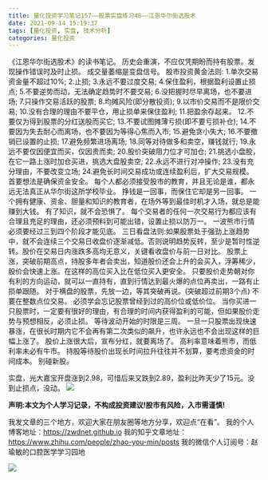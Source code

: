 ```yaml
---
title: 量化投资学习笔记157——股票实盘练习48——江恩华尔街选股术
date: 2021-09-14 15:19:37
tags: [量化投资, 实盘, 技术分析]
categories: 量化投资
---
```

《江恩华尔街选股术》的读书笔记。
历史会重演，不应仅凭期盼而持有股票。发现操作错误时及时止损。
成交量萎缩是变盘信号。
股市投资黄金法则:
1.单次交易资金量不超过10%;
2.止损;
3.永远不要过度交易;
4.保住盈利，根据盈利设置止损点;
5.不要逆势而动，无法确定趋势时不要交易;
6.没把握时尽早离场，也不要进场;
7.只操作交易活跃的股票;
8.均摊风险(即分散投资);
9.以市价交易而不是限价交易;
10.没有合理的理由不要平仓，用止损单来保住盈利;
11.把盈余存起来。
12.不要仅为得到股票的分红送股而买它;
13.不要试图摊薄亏损(即不要亏损补仓);
14.不要因为失去耐心而离场，也不要因为等得心焦而入市;
15.避免贪小失大;
16.不要撤销已设置的止损;
17.避免频繁进场离场;
18.同等对待做多和卖空，赚钱就行;
19.永远不要仅因便宜而买，仅因贵而卖;
20.股价突破阻力位才可加仓;
21.挑选小盘股，在它一路上涨时加仓买进，挑选大盘股卖空;
22.永远不进行对冲操作;
23.没有充分理由，不要改变立场;
24.避免长时间交易成功或连续盈利后，扩大交易规模。
首要想法是确保资金安全。
每个人都必须接受股市的教育，并且无论是谁，都永远无法真正从华尔街这所学校毕业。
挣钱是一回事，而保住它却是另一回事。
一个拥有健康、资金、胆量和知识的教育者，在场外等到最佳时机才入场，就总是能赚到大钱。
有了知识，就不会恐惧了。
每个交易者的任何一次交易行为都应该有合理且充足的理由，还必须预料到可能出错，设置止损以防万一。
一波熊市行情必须要经过三到四个阶段才能见底。
三日看盘法则:如果股票处于强劲上涨趋势中，就不会连续三个交易日收盘价逐渐减低。否则说明趋势反转，至少是暂时性逆转。股价在交易日内涨跌多高均无意义，关键看收盘价与前一日对比。
股票上涨，突破前期高点，持股多年者会卖出，知道股价还会上升的会买入，浮筹稀少，股价会快速上涨。在这样的高位买入比在低位买入更安全。
只要股价走势朝对你有利的方向运动，就可以一直持有，直到行情达到最火爆的点位再卖出，一路有止损单跟随。
对于横盘的股票，先放一边，等其突破再说。(突破超过前期3个点)
不要在整数点位交易。
必须学会忘记股票曾经到过的高价位或低价位。
当你买进一只股票时，一定要有很好的理由，有合理的时间内获得盈利的可能，但如果股价走势与预想相反，必须止损。
等待波动开始的时限是三周。
一旦一只股票出现快速暴涨，在很长时期内它不会再有第二次类似的飙升，也许永远也不会出现这样的巨幅上涨了。
股价上涨很大后，宣布分红，就要离场了。
高利率意味着熊市，而低利率未必有牛市。
持股等待股价出现长时间拉升往往并不划算，要考虑资金的时间成本。
别碰新股。


实盘，光大嘉宝开盘涨到2.98，可惜后来又跌到2.89，盈利比昨天少了15元。没到止损点，没动。
![](https://zymblog-1258069789.cos.ap-chengdu.myqcloud.com/blog0178-QTLearn/127/01.jpg)





**声明:本文为个人学习记录，不构成投资建议!股市有风险，入市需谨慎!**








我发文章的三个地方，欢迎大家在朋友圈等地方分享，欢迎点“在看”。
我的个人博客地址：https://zwdnet.github.io
我的知乎文章地址： https://www.zhihu.com/people/zhao-you-min/posts
我的微信个人订阅号：赵瑜敏的口腔医学学习园地








![](https://zymblog-1258069789.cos.ap-chengdu.myqcloud.com/other/wx.jpg)